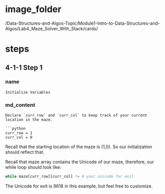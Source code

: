 # image_folder
/Data-Structures-and-Algos-Topic/Module1-Intro-to-Data-Structures-and-Algos/Lab4_Maze_Solver_With_Stack/cards/
 
# steps

## 4-1-1 Step 1

### name
```
Initialize Variables
```

### md_content
```
Declare `curr_row` and `curr_col` to keep track of your current location in the maze.

```python
curr_row = 1
curr_col = 0 
```

Recall that the starting location of the maze is (1,0). So our initialization should reflect that.

Recall that maze array contains the Unicode of our maze, therefore, our while loop should look like: 

```python
while maze[curr_row][curr_col] != # your unicode for exit
```

The Unicode for exit is 9618 in this example, but feel free to customize.
```